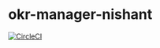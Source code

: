# okr-manager-nishant

[![CircleCI](https://circleci.com/gh/fs-101/okr-manager-nishant.svg?style=svg)](https://circleci.com/gh/fs-101/okr-manager-nishant)
